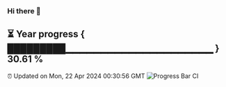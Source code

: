 ### Hi there 👋
⏳ Year progress { █████████▁▁▁▁▁▁▁▁▁▁▁▁▁▁▁▁▁▁▁▁▁ } 30.61 %
---
⏰ Updated on Mon, 22 Apr 2024 00:30:56 GMT
![Progress Bar CI](https://github.com/Moyi321/Moyi321/workflows/Progress%20Bar%20CI/badge.svg)
